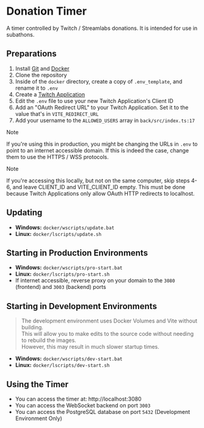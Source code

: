 # Donation Timer

A timer controlled by Twitch / Streamlabs donations. It is intended for use in subathons.

## Preparations

1. Install [Git](https://git-scm.com/) and [Docker](https://www.docker.com/products/docker-desktop/)
2. Clone the repository
3. Inside of the `docker` directory, create a copy of `.env_template`, and rename it to `.env`
4. Create a [Twitch Application](https://dev.twitch.tv/console/)
5. Edit the `.env` file to use your new Twitch Application's Client ID
6. Add an "OAuth Redirect URL" to your Twitch Application. Set it to the value that's in `VITE_REDIRECT_URL`
7. Add your username to the `ALLOWED_USERS` array in `back/src/index.ts:17`

> [!NOTE]
> If you're using this in production, you might be changing the URLs in `.env` to point to an internet accessible domain.
> If this is indeed the case, change them to use the HTTPS / WSS protocols.

> [!NOTE]
> If you're accessing this locally, but not on the same computer, skip steps 4-6, and leave CLIENT_ID and VITE_CLIENT_ID empty.
> This must be done because Twitch Applications only allow OAuth HTTP redirects to localhost. 

## Updating

- **Windows:** `docker/wscripts/update.bat`
- **Linux:** `docker/lscripts/update.sh`

## Starting in Production Environments

- **Windows:** `docker/wscripts/pro-start.bat`
- **Linux:** `docker/lscripts/pro-start.sh`
- If internet accessible, reverse proxy on your domain to the `3080` (frontend) and `3003` (backend) ports

## Starting in Development Environments

> The development environment uses Docker Volumes and Vite without building.\
> This will allow you to make edits to the source code without needing to rebuild the images.\
> However, this may result in much slower startup times.

- **Windows:** `docker/wscripts/dev-start.bat`
- **Linux:** `docker/lscripts/dev-start.sh`

## Using the Timer
- You can access the timer at: http://localhost:3080
- You can access the WebSocket backend on port `3003`
- You can access the PostgreSQL database on port `5432` (Development Environment Only)